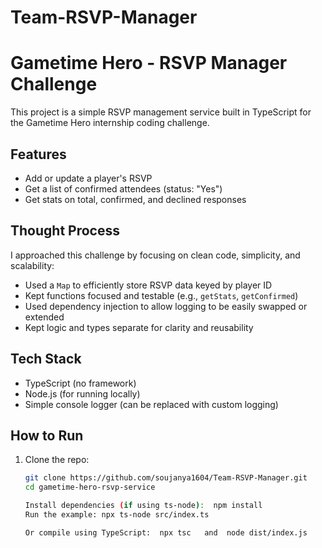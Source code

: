 # Team-RSVP-Manager
# Gametime Hero - RSVP Manager Challenge

This project is a simple RSVP management service built in TypeScript for the Gametime Hero internship coding challenge.

## Features

- Add or update a player's RSVP
- Get a list of confirmed attendees (status: "Yes")
- Get stats on total, confirmed, and declined responses

## Thought Process

I approached this challenge by focusing on clean code, simplicity, and scalability:
- Used a `Map` to efficiently store RSVP data keyed by player ID
- Kept functions focused and testable (e.g., `getStats`, `getConfirmed`)
- Used dependency injection to allow logging to be easily swapped or extended
- Kept logic and types separate for clarity and reusability

## Tech Stack

- TypeScript (no framework)
- Node.js (for running locally)
- Simple console logger (can be replaced with custom logging)

## How to Run

1. Clone the repo:
   ```bash
   git clone https://github.com/soujanya1604/Team-RSVP-Manager.git
   cd gametime-hero-rsvp-service

   Install dependencies (if using ts-node):  npm install
   Run the example: npx ts-node src/index.ts

   Or compile using TypeScript:  npx tsc   and  node dist/index.js

